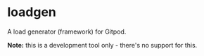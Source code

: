 # loadgen

A load generator (framework) for Gitpod.

**Note:** this is a development tool only - there's no support for this.